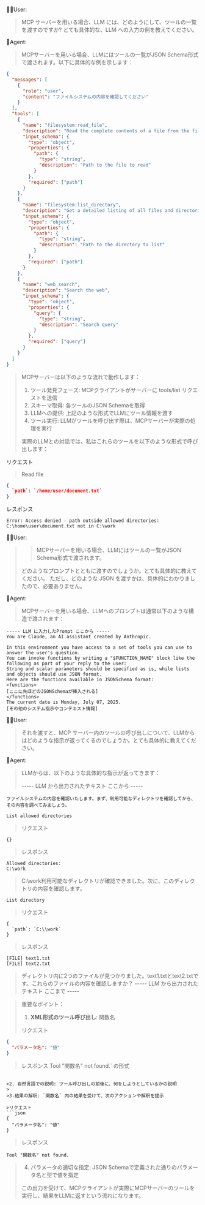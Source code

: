 🧑‍💻User:
>MCP サーバーを用いる場合、LLM には、どのようにして、ツールの一覧を渡すのですか?
とても具体的な、LLM への入力の例を教えてください。

🤖Agent:
>MCPサーバーを用いる場合、LLMにはツールの一覧がJSON Schema形式で渡されます。以下に具体的な例を示します：

```json
{
  "messages": [
    {
      "role": "user",
      "content": "ファイルシステムの内容を確認してください"
    }
  ],
  "tools": [
    {
      "name": "filesystem:read_file",
      "description": "Read the complete contents of a file from the file system. Handles various text encodings and provides detailed error messages if the file cannot be read.",
      "input_schema": {
        "type": "object",
        "properties": {
          "path": {
            "type": "string",
            "description": "Path to the file to read"
          }
        },
        "required": ["path"]
      }
    },
    {
      "name": "filesystem:list_directory",
      "description": "Get a detailed listing of all files and directories in a specified path.",
      "input_schema": {
        "type": "object",
        "properties": {
          "path": {
            "type": "string",
            "description": "Path to the directory to list"
          }
        },
        "required": ["path"]
      }
    },
    {
      "name": "web_search",
      "description": "Search the web",
      "input_schema": {
        "type": "object",
        "properties": {
          "query": {
            "type": "string",
            "description": "Search query"
          }
        },
        "required": ["query"]
      }
    }
  ]
}
```

>MCPサーバーは以下のような流れで動作します：
>
>1. ツール発見フェーズ: MCPクライアントがサーバーに tools/list リクエストを送信
>2. スキーマ取得: 各ツールのJSON Schemaを取得
>3. LLMへの提供: 上記のような形式でLLMにツール情報を渡す
>4. ツール実行: LLMがツールを呼び出す際は、MCPサーバーが実際の処理を実行
>
>実際のLLMとの対話では、私はこれらのツールを以下のような形式で呼び出します：


リクエスト
>Read file

```json
{
  `path`: `/home/user/document.txt`
}
```

レスポンス
```'
Error: Access denied - path outside allowed directories: C:\home\user\document.txt not in C:\work
```

🧑‍💻User:
>>MCPサーバーを用いる場合、LLMにはツールの一覧がJSON Schema形式で渡されます。
>
>どのようなプロンプトとともに渡すのでしょうか。とても具体的に教えてください。
>ただし、どのような JSON を渡すかは、具体的にわかりましたので、必要ありません。

🤖Agent:
>MCPサーバーを用いる場合、LLMへのプロンプトは通常以下のような構造で渡されます：
```
----- LLM に入力したPrompt ここから -----
You are Claude, an AI assistant created by Anthropic.

In this environment you have access to a set of tools you can use to answer the user's question.
You can invoke functions by writing a "$FUNCTION_NAME" block like the following as part of your reply to the user:
String and scalar parameters should be specified as is, while lists and objects should use JSON format.
Here are the functions available in JSONSchema format:
<functions>
[ここに先ほどのJSONSchemaが挿入される]
</functions>
The current date is Monday, July 07, 2025.
[その他のシステム指示やコンテキスト情報]
```

🧑‍💻User:
>それを渡すと、MCP サーバー内のツールの呼び出しについて、LLMからはどのような指示が返ってくるのでしょうか。とても具体的に教えてください。

🤖Agent:
>LLMからは、以下のような具体的な指示が返ってきます：
>
>----- LLM から出力されたテキスト ここから -----
```
ファイルシステムの内容を確認いたします。まず、利用可能なディレクトリを確認してから、その内容を調べてみましょう。
```
```
List allowed directories
```
>リクエスト
```
{}
```
>レスポンス
```
Allowed directories:
C:\work
```

>C:\work利用可能なディレクトリが確認できました。次に、このディレクトリの内容を確認します。
```
List directory
```
>リクエスト
```
{
  `path`: `C:\\work`
}
```
>レスポンス
```
[FILE] text1.txt
[FILE] text2.txt
```
>ディレクトリ内に2つのファイルが見つかりました。text1.txtとtext2.txtです。これらのファイルの内容を確認しますか？
>----- LLM から出力されたテキスト ここまで -----

>重要なポイント：
>
>1. **XML形式のツール呼び出し**: 
>関数名
>
>リクエスト
```json
{
  "パラメータ名": "値"
}
```
>レスポンス
Tool "関数名" not found.` の形式
```

>2. 自然言語での説明: ツール呼び出しの前後に、何をしようとしているかの説明
>
>3.結果の解釈: `関数名` 内の結果を受けて、次のアクションや解釈を提示

>リクエスト
```json
{
  "パラメータ名": "値"
}
```

>レスポンス
```
Tool "関数名" not found.
```

>4. パラメータの適切な指定: JSON Schemaで定義された通りのパラメータ名と型で値を指定
>
>この出力を受けて、MCPクライアントが実際にMCPサーバーのツールを実行し、結果をLLMに返すという流れになります。